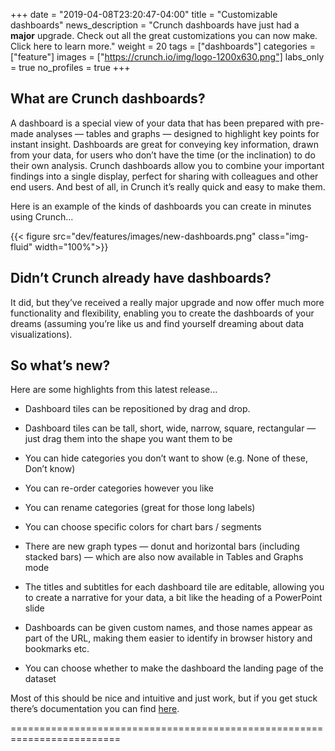 +++
date = "2019-04-08T23:20:47-04:00"
title = "Customizable dashboards"
news_description = "Crunch dashboards have just had a <b>major</b> upgrade. Check out all the great customizations you can now make. Click here to learn more."
weight = 20
tags = ["dashboards"]
categories = ["feature"]
images = ["https://crunch.io/img/logo-1200x630.png"]
labs_only = true
no_profiles = true
+++


## What are Crunch dashboards?

A dashboard is a special view of your data that has been prepared with pre-made analyses — tables and graphs — designed to highlight key points for instant insight. Dashboards are great for conveying key information, drawn from your data, for users who don’t have the time (or the inclination) to do their own analysis. Crunch dashboards allow you to combine your important findings into a single display, perfect for sharing with colleagues and other end users. And best of all, in Crunch it’s really quick and easy to make them.

Here is an example of the kinds of dashboards you can create in minutes using Crunch...

{{< figure src="dev/features/images/new-dashboards.png" class="img-fluid" width="100%">}}

## Didn’t Crunch already have dashboards?

It did, but they’ve received a really major upgrade and now offer much more functionality and flexibility, enabling you to create the dashboards of your dreams (assuming you’re like us and find yourself dreaming about data visualizations).

## So what’s new?

Here are some highlights from this latest release…

* Dashboard tiles can be repositioned by drag and drop.

* Dashboard tiles can be tall, short, wide, narrow, square, rectangular — just drag them into the shape you want them to be

* You can hide categories you don’t want to show (e.g. None of these, Don’t know)

* You can re-order categories however you like

* You can rename categories (great for those long labels)

* You can choose specific colors for chart bars / segments

* There are new graph types — donut and horizontal bars (including stacked bars) — which are also now available in Tables and Graphs mode

* The titles and subtitles for each dashboard tile are editable, allowing you to create a narrative for your data, a bit like the heading of a PowerPoint slide

* Dashboards can be given custom names, and those names appear as part of the URL, making them easier to identify in browser history and bookmarks etc.

* You can choose whether to make the dashboard the landing page of the dataset

Most of this should be nice and intuitive and just work, but if you get stuck there’s documentation you can find [here](http://support.crunch.io/articles/ckEAdgji/How-to-Configure-a-Dataset-Dashboard).

=========================================================================
